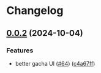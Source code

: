 # Changelog

## [0.0.2](https://github.com/JinhsiStudio/JinhsiStudio/compare/jinhsi-studio-v0.0.1...jinhsi-studio-v0.0.2) (2024-10-04)


### Features

* better gacha UI ([#64](https://github.com/JinhsiStudio/JinhsiStudio/issues/64)) ([c4a67ff](https://github.com/JinhsiStudio/JinhsiStudio/commit/c4a67ffa747c2effd588745d4e8b54d2cb04a64f))
